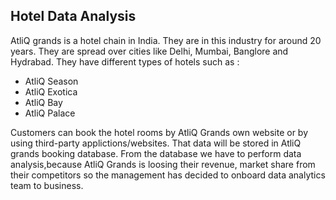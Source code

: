 ## Hotel Data Analysis
AtliQ grands is a hotel chain in India. They are in this industry for around 20 years. They are spread over cities like Delhi, Mumbai, Banglore and Hydrabad.
They have different types of hotels such as :
- AtliQ Season
- AtliQ Exotica
- AtliQ Bay
- AtliQ Palace

Customers can book the hotel rooms by AtliQ Grands own website or by using third-party applictions/websites. That data will be stored in AtliQ grands booking database. From the database we have to perform data analysis,because AtliQ Grands is loosing their revenue, market share from their competitors so the management has decided to onboard data analytics team to business. 
